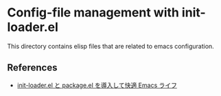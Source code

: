 # Config-file management with init-loader.el
This directory contains elisp files that are related to emacs configuration. 

## References
* [init-loader.el と package.el を導入して快適 Emacs ライフ](http://qiita.com/catatsuy/items/5f1cd86e2522fd3384a0)

